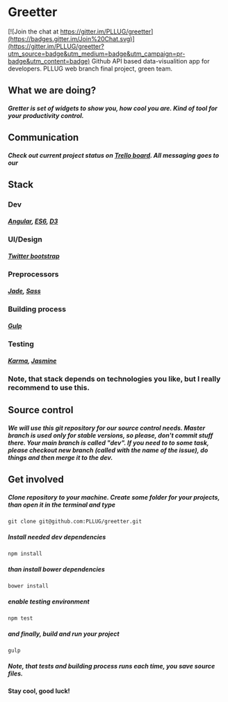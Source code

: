 # Greetter

[![Join the chat at https://gitter.im/PLLUG/greetter](https://badges.gitter.im/Join%20Chat.svg)](https://gitter.im/PLLUG/greetter?utm_source=badge&utm_medium=badge&utm_campaign=pr-badge&utm_content=badge)
Github API based data-visualition app for developers. PLLUG web branch final project, green team.
## What we are doing?
##### Gretter is set of widgets to show you, how cool you are. Kind of tool for your productivity control.
## Communication
##### Check out current project status on [Trello board](https://trello.com/b/RYbD6RAJ/gretter). All messaging goes to our 
## Stack
### Dev
##### [Angular](https://angularjs.org), [ES6](https://github.com/lukehoban/es6features), [D3](http://d3js.org)
### UI/Design
##### [Twitter bootstrap](http://getbootstrap.com/2.3.2/)
### Preprocessors
##### [Jade](http://jade-lang.com), [Sass](http://sass-lang.com)
### Building process
##### [Gulp](http://gulpjs.com)
### Testing
##### [Karma](http://karma-runner.github.io/0.12/index.html), [Jasmine](http://jasmine.github.io)
### Note, that stack depends on technologies you like, but I really recommend to use this.
## Source control
##### We will use this git repository for our source control needs. Master branch is used only for **stable** versions, so please, don't commit stuff there. Your main branch is called "dev". If you need to to some task, please checkout new branch (called with the name of the issue), do things and then merge it to the dev.
## Get involved
##### Clone repository to your machine. Create some folder for your projects, than open it in the terminal and type
```
git clone git@github.com:PLLUG/greetter.git
```
##### Install needed dev dependencies
```
npm install
```
##### than install bower dependencies
```
bower install
``` 
##### enable testing environment
```
npm test
```
##### and finally, build and run your project
```
gulp
```
##### Note, that tests and building process runs each time, you save source files.
#### Stay cool, good luck!
